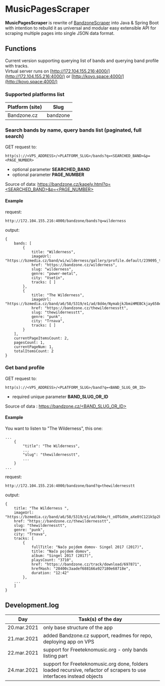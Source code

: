 # MusicPagesScraper

**MusicPagesScraper** is rewrite of [BandzoneScraper](https://github.com/K0V0/BandzoneScraper) into Java & Spring Boot with intention 
to rebuild it as universal and modular easy extensible API for scraping multiple pages into single JSON data format.


## Functions

Current version supporting querying list of bands and querying band profile with tracks.  
Virtual server runs on [http://172.104.155.216:4000/](http://172.104.155.216:4000/) or [http://kovo.space:4000/](http://kovo.space:4000/)  

### Supported platforms list

| Platform (site) | Slug |
| --------------- | ---- |
| Bandzone.cz | bandzone | 


### Search bands by name, query bands list (paginated, full search)  

GET request to:

```
http(s)://<VPS_ADDRESS>/<PLATFORM_SLUG>/bands?q=<SEARCHED_BAND>&p=<PAGE_NUMBER>
```
* optional parameter **SEARCHED_BAND**  
* optional parameter **PAGE_NUMBER**  

Source of data: [https://bandzone.cz/kapely.html?q=<SEARCHED_BAND>&p=<PAGE_NUMBER>](https://bandzone.cz/kapely.html)

#### Example

request:

```
http://172.104.155.216:4000/bandzone/bands?q=wilderness
```

output:

```
{
	bands: [
		{
			title: "Wilderness",
			imageUrl: "https://bzmedia.cz/band/wi/wilderness/gallery/profile.default/239095_t_s.jpg",
			href: "https://bandzone.cz/wilderness",
			slug: "wilderness",
			genre: "power-metal",
			city: "Vsetín",
			tracks: [ ]
		},
		{
			title: "The Wilderness",
			imageUrl: "https://bzmedia.cz/band/a6/58/5319/e1/ad/8d4e/NymabjkJbmiHMEBCkjay658emY_CCFGu.jpg",
			href: "https://bandzone.cz/thewildernesstt",
			slug: "thewildernesstt",
			genre: "punk",
			city: "Trnava",
			tracks: [ ]
		}
	],
	currentPageItemsCount: 2,
	pagesCount: 1,
	currentPageNum: 1,
	totalItemsCount: 2
}

```

### Get band profile

GET request to:

```
http(s)://<VPS_ADDRESS>/<PLATFORM_SLUG>/band?q=<BAND_SLUG_OR_ID>
```
* required unique parameter **BAND_SLUG_OR_ID**  

Source of data : [https://bandzone.cz/<BAND_SLUG_OR_ID>](https://bandzone.cz/thewildernesstt)

#### Example

You want to listen to "The Wilderness", this one:

```
...
	{
		"title": "The Wilderness",
		...
		"slug": "thewildernesstt",
		...
	}
...
```

request:

```
http://172.104.155.216:4000/bandzone/band?q=thewildernesstt
```

output:

```
{
	title: "The Wilderness ",
	imageUrl: "https://bzmedia.cz/band/a6/58/5319/e1/ad/8d4e/t_oOTGdVm_aXe0tC121kSp2ko_ZtrMCI.jpg",
	href: "https://bandzone.cz/thewildernesstt",
	slug: "thewildernesstt",
	genre: "punk",
	city: "Trnava",
	tracks: [
		{
			fullTitle: "Načo pojdem domov- Singel 2017 (2017)",
			title: "Načo pojdem domov",
			album: "Singel 2017 (2017)",
			playsCount: "3710",
			href: "https://bandzone.cz/track/download/697871",
			hrefHash: "28400c3aadef688166a927180e68718e",
			duration: "12:42"
		},
	...
	]
}
```

## Development.log

| Day | Task(s) of the day |
| --- | --- |
| 20.mar.2021 | only base structure of the app |
| 21.mar.2021 | added Bandzone.cz support, readmes for repo, deploying app on VPS |
| 22.mar.2021 | support for Freeteknomusic.org - only bands listing part |
| 24.mar.2021 | support for Freeteknomusic.org done, folders loaded recursive, refactor of scrapers to use interfaces instead objects |



